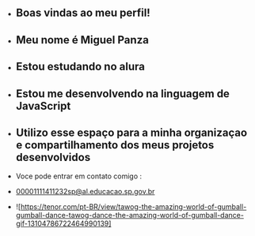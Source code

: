 - ## Boas vindas ao meu perfil! 
- ## Meu nome é Miguel Panza
- ## Estou estudando no alura
- ## Estou me desenvolvendo na linguagem de JavaScript
- ## Utilizo esse espaço para a minha organizaçao e compartilhamento dos meus projetos desenvolvidos

- Voce pode entrar em contato comigo :
- 00001111411232sp@al.educacao.sp.gov.br

- ![https://tenor.com/pt-BR/view/tawog-the-amazing-world-of-gumball-gumball-dance-tawog-dance-the-amazing-world-of-gumball-dance-gif-13104786722464990139]
